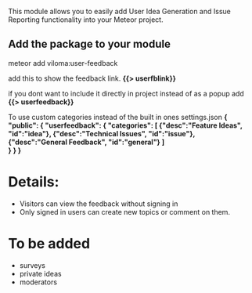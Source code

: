 This module allows you to easily add User Idea Generation and Issue Reporting functionality into your Meteor project.

Add the package to your module 
------------------------------

meteor add viloma:user-feedback

add this to show the feedback link.
**{{> userfblink}}**

if you dont want to include it directly in project instead of as a popup add
**{{> userfeedback}}**

To use custom categories instead of the built in ones
settings.json 
**{
	"public": {
		"userfeedback": {
			"categories": [
				{"desc":"Feature Ideas", "id":"idea"},
				{"desc":"Technical Issues", "id":"issue"},
				{"desc":"General Feedback", "id":"general"}
			]	
		}
	}
}**

Details:
========
- Visitors can view the feedback without signing in
- Only signed in users can create new topics or comment on them.

To be added
===========
- surveys
- private ideas
- moderators